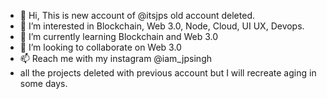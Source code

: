 - 👋 Hi, This is new account of @itsjps old account deleted.
- 👀 I’m interested in Blockchain, Web 3.0, Node, Cloud, UI UX, Devops.
- 🌱 I’m currently learning Blockchain and Web 3.0
- 💞️ I’m looking to collaborate on Web 3.0
- 📫 Reach me with my instagram @iam_jpsingh
- all the projects deleted with previous account but I will recreate aging in some days.

<!---
thejpsingh/thejpsingh is a ✨ special ✨ repository because its `README.md` (this file) appears on your GitHub profile.
You can click the Preview link to take a look at your changes.
--->

